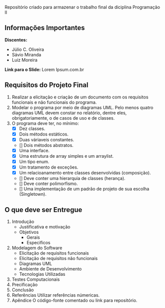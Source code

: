 Repositório criado para armazenar o trabalho final da diciplina Programação II
## Informações Importantes
**Discentes:**
- Júlio C. Oliveira
- Sávio Miranda
- Luiz Moreira

**Link para o Slide:**
Lorem Ipsum.com.br

## Requisitos do Projeto Final
1. Realizar a elicitação e criação de um documento com os requisitos funcionais e não funcionais do programa.
2. Modelar o programa por meio de diagramas UML. Pelo menos quatro diagramas UML devem constar no relatório, dentre eles, obrigatoriamente, o de casos de uso e de classes.
3. O programa deve ter, no mínimo:
	- [x] Dez classes.
	- [x] Dois métodos estáticos.
	- [x] Duas váriaveis constantes.
	- [] Dois métodos abstratos.
	- [x] Uma interface.
	- [x] Uma estrutura de array simples e um arraylist.
	- [x] Um tipo enum.
	- [x] Um tratamento de exceções.
	- [x] Um relacioanamento entre classes desenvolvidas (composição).
	- [] Deve conter uma hierarquia de classes (herança).
	- [] Deve conter polimorfismo.
	- [] Uma implementação de um padrão de projeto de sua escolha (Singletown).

## O que deve ser Entregue
1. Introdução
	- Justificativa e motivação
	- Objetivos
		- Gerais
		- Especificos
2. Modelagem do Software
	- Elicitação de requisitos funcionais
	- Elicitação de requisitos não funcionais
	- Diagramas UML
	- Ambiente de Desenvolvimento
	- Tecnologias Utilizadas
3. Testes Computacionais 
4. Precificação
5. Conclusão
6. Referências
Utilizar referências númericas.
7. Apêndice
O código-fonte comentado ou link para repositório.
